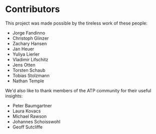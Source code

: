 # Contributors

This project was made possible by the tireless work of these people:
  - Jorge Fandinno
  - Christoph Glinzer
  - Zachary Hansen
  - Jan Heuer
  - Yuliya Lierler
  - Vladimir Lifschitz
  - Jens Otten
  - Torsten Schaub
  - Tobias Stolzmann
  - Nathan Temple

We'd also like to thank members of the ATP community for their useful insights:
  - Peter Baumgartner
  - Laura Kovacs
  - Michael Rawson
  - Johannes Schoisswohl
  - Geoff Sutcliffe

